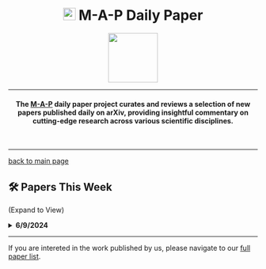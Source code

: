 <link rel="shortcut icon" type="image/x-icon" href="favicon.ico">
<h1 align="center"><img src="https://cdn-avatars.huggingface.co/v1/production/uploads/63839e9962badff4326cf360/k4Q7R4XLDMp_1VF4C6GEd.jpeg" width="25"> M-A-P Daily Paper</h1>
<p align="center">
<a href="https://github.com/DenverCoder1/readme-typing-svg"><img src="https://media.giphy.com/media/Rn26lWjqA0uUU/giphy.gif" width="100"></a>
</p>
<hr/>
<h4 align="center">The <a href=https://m-a-p.ai>M-A-P</a> daily paper project curates and reviews a selection of new papers published daily on arXiv, providing insightful commentary on cutting-edge research across various scientific disciplines.</h4>
<br>
<hr/>

[back to main page](https://m-a-p.ai/DailyPaper)


## 🛠️ Papers This Week 

(Expand to View)



<details>
<summary> <b>6/9/2024</b> </summary>

<table class="center">

| Paper | Comments |
|:-------------|:-------------|
| 100 instances is all you need: predicting the success of a new LLM on unseen data by testing on a few instances | - |
| xLAM: A Family of Large Action Models to Empower AI Agent Systems | - |
| Planning In Natural Language Improves LLM Search For Code Generation | - |
| Game On: Towards Language Models as RL Experimenters | - |
| Report Cards: Qualitative Evaluation of Language Models Using Natural Language Summaries | - |
| ATTENTION HEADS OF LARGE LANGUAGE MODELS: A SURVEY | - |

</table>

</details>
<hr/>

If you are intereted in the work published by us, please navigate to our [full paper list](https://huggingface.co/collections/m-a-p/m-a-p-full-paper-list-65e070a694c7b01c5547fbff).
